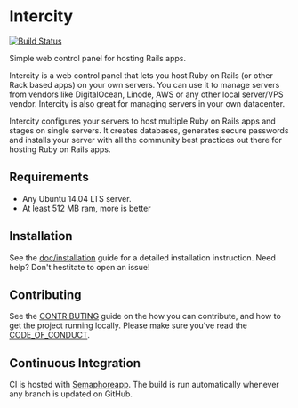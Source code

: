 # Intercity

[![Build Status](https://semaphoreci.com/api/v1/projects/bb80760f-43e8-43ba-9bff-0c6b125b40e1/482459/shields_badge.svg)](https://semaphoreci.com/jvanbaarsen/intercity)

Simple web control panel for hosting Rails apps.

Intercity is a web control panel that lets you host Ruby on Rails (or other Rack
based apps) on your own servers. You can use it to manage servers from vendors
like DigitalOcean, Linode, AWS or any other local server/VPS vendor. Intercity
is also great for managing servers in your own datacenter.

Intercity configures your servers to host multiple Ruby on Rails apps and stages on
single servers. It creates databases, generates secure passwords and installs
your server with all the community best practices out there for hosting Ruby on
Rails apps.

## Requirements

* Any Ubuntu 14.04 LTS server.
* At least 512 MB ram, more is better

## Installation

See the [doc/installation][2] guide for a detailed installation instruction.
Need help? Don't hestitate to open an issue!

## Contributing

See the [CONTRIBUTING][1] guide on the how you can contribute, and how to get the
project running locally. Please make sure you've read the [CODE_OF_CONDUCT][4].

## Continuous Integration

CI is hosted with [Semaphoreapp][3]. The build is run automatically whenever any
branch is updated on GitHub.

[1]: CONTRIBUTING.md
[2]: doc/installation.md
[3]: https://semaphoreapp.com
[4]: CODE_OF_CONDUCT.md
